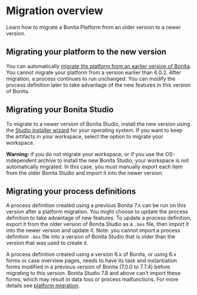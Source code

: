 # Migration overview

Learn how to migrate a Bonita Platform from an older version to a newer version.

## Migrating your platform to the new version

You can automatically [migrate the platform from an earlier version of Bonita](migrate-from-an-earlier-version-of-bonita-bpm.md). You cannot migrate your platform from a version earlier than 6.0.2. 
After migration, a process continues to run unchanged. You can modify the process definition later to take advantage of the new features in this version of Bonita.

## Migrating your Bonita Studio

To migrate to a newer version of Bonita Studio, install the new version using the [Studio installer wizard](bonita-bpm-studio-installation.md) for your operating system.
If you want to keep the artifacts in your workspace, select the option to migrate your workspace. 

**Warning:** if you do not migrate your workspace, or if you use the OS-independent archive to install the new Bonita Studio, 
your workspace is not automatically migrated. In this case, you must manually export each item from the older Bonita Studio and import it into the newer version. 

## Migrating your process definitions

A process definition created using a previous Bonita 7.x can be run on this version after a platform migration. You might choose to update the process definition to take advantage of new features. 
To update a process definition, export it from the older version of Bonita Studio as a `.bos` file, then import it into the 
newer version and update it.
Note: you cannot import a process definition `.bos` file into a version of Bonita Studio that is older than the version 
that was used to create it.

A process definition created using a version 6.x of Bonita, or using 6.x forms or case overview pages, needs to have its task and instantiation forms modified in a previous version of
Bonita (7.0.0 to 7.7.4) before migrating to this version. Bonita Studio 7.8 and above can't import these forms, which may result in data loss or process malfunctions. For more details see [platform migration](migrate-from-an-earlier-version-of-bonita-bpm.md).
